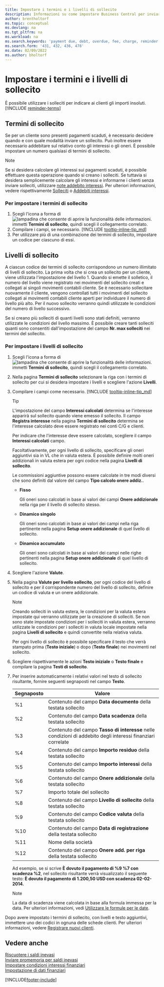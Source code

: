 ```yaml
---
title: Impostare i termini e i livelli di sollecito
description: Informazioni su come impostare Business Central per inviare un sollecito a un cliente per un pagamento scaduto e aggiungere addebiti o oneri al pagamento a causa del ritardo.
author: brentholtorf
ms.topic: conceptual
ms.devlang: na
ms.tgt_pltfrm: na
ms.workload: na
ms.search.keywords: 'payment due, debt, overdue, fee, charge, reminder'
ms.search.form: '431, 432, 436, 478'
ms.date: 02/09/2022
ms.author: bholtorf
---
```

# <a name="set-up-reminder-terms-and-levels"></a>Impostare i termini e i livelli di sollecito

È possibile utilizzare i solleciti per indicare ai clienti gli importi insoluti. [!INCLUDE [reminder-terms](includes/reminder-terms.md)]

## <a name="reminder-terms"></a>Termini di sollecito

Se per un cliente sono presenti pagamenti scaduti, è necessario decidere quando e con quale modalità inviare un sollecito. Può inoltre essere necessario addebitare sul relativo conto gli interessi o gli oneri. È possibile impostare un numero qualsiasi di termini di sollecito.  

> [!NOTE]
> Se si desidera calcolare gli interessi sui pagamenti scaduti, è possibile effettuare questa operazione quando si creano i solleciti. Se tuttavia si desidera semplicemente calcolare gli interessi e informarne i clienti senza inviare solleciti, utilizzare [note addebito interessi](finance-setup-finance-charges.md). Per ulteriori informazioni, vedere rispettivamente [Solleciti](receivables-collect-outstanding-balances.md#reminders) o [Addebiti interessi](receivables-collect-outstanding-balances.md#finance-charges).

### <a name="to-set-up-reminder-terms"></a>Per impostare i termini di sollecito

1. Scegli l'icona a forma di ![lampadina che consente di aprire la funzionalità delle informazioni.](media/ui-search/search_small.png "Informazioni sull'operazione che si desidera eseguire") immetti **Termini di sollecito**, quindi scegli il collegamento correlato.  
2. Compilare i campi, se necessario. [!INCLUDE [tooltip-inline-tip_md](includes/tooltip-inline-tip_md.md)]  
3. Per utilizzare più di una combinazione dei termini di sollecito, impostare un codice per ciascuno di essi.

## <a name="reminder-levels"></a>Livelli di sollecito

A ciascun codice dei termini di sollecito corrispondono un numero illimitato di livelli di sollecito. La prima volta che si crea un sollecito per un cliente, viene utilizzata l'impostazione del livello 1. Quando si emette il solletico, il numero del livello viene registrato nei movimenti del sollecito creati e collegati ai singoli movimenti contabili cliente. Se è necessario sollecitare nuovamente il cliente, vengono controllati tutti i movimenti del sollecito collegati ai movimenti contabili cliente aperti per individuare il numero di livello più alto. Per il nuovo sollecito verranno quindi utilizzate le condizioni del numero di livello successivo.

Se si creano più solleciti di quanti livelli sono stati definiti, verranno utilizzate le condizioni del livello massimo. È possibile creare tanti solleciti quanti sono consentiti dall'impostazione del campo **Nr. max solleciti** nei termini del sollecito.

### <a name="to-set-up-reminder-levels"></a>Per impostare i livelli di sollecito

1. Scegli l'icona a forma di ![lampadina che consente di aprire la funzionalità delle informazioni.](media/ui-search/search_small.png "Informazioni sull'operazione che si desidera eseguire") immetti **Termini di sollecito**, quindi scegli il collegamento correlato.  
2. Nella pagina **Termini di sollecito** selezionare la riga con i termini di sollecito per cui si desidera impostare i livelli e scegliere l'azione **Livelli**.  
3. Compilare i campi come necessario. [!INCLUDE [tooltip-inline-tip_md](includes/tooltip-inline-tip_md.md)]  

    > [!TIP]
    > L'impostazione del campo **Interessi calcolati** determina se l'interesse apparirà sul sollecito quando viene emesso il sollecito. Il campo **Registra interesse** nella pagina **Termini di sollecito** determina se l'interesse calcolato deve essere registrato nei conti C/G e clienti.
    >
    > Per indicare che l'interesse deve essere calcolato, scegliere il campo **Interessi calcolati** campo.

    Facoltativamente, per ogni livello di sollecito, specificare gli oneri aggiuntivi sia in VL che in valuta estera. È possibile definire molti oneri addizionali in valuta estera per ogni codice nella pagina **Livelli di sollecito**.  

    Le commissioni aggiuntive possono essere calcolate in tre modi diversi che sono definiti dal valore del campo **Tipo calcolo onere addiz.**.  

    - **Fisso**

        Gli oneri sono calcolati in base ai valori dei campi **Onere addizionale** nella riga per il livello di sollecito stesso.  
    - **Dinamico singolo**

        Gli oneri sono calcolati in base ai valori dei campi nella riga pertinente nella pagina **Setup onere addizionale** di quel livello di sollecito.
    - **Dinamico accumulato**

        Gli oneri sono calcolati in base ai valori dei campi nelle righe pertinenti nella pagina **Setup onere addizionale** di quel livello di sollecito.

4. Scegliere l'azione **Valute**.
5. Nella pagina **Valute per livello sollecito**, per ogni codice del livello di sollecito e per il corrispondente numero del livello di sollecito, definire un codice di valuta e un onere addizionale.

    > [!NOTE]  
    > Creando solleciti in valuta estera, le condizioni per la valuta estera impostate qui verranno utilizzate per la creazione di solleciti. Se non sono state impostate condizioni per i solleciti in valuta estera, verranno utilizzate le condizioni per i solleciti in valuta locale impostate nella pagina **Livelli di sollecito** e quindi convertite nella relativa valuta.

    Per ogni livello di sollecito è possibile specificare il testo che verrà stampato prima (**Testo iniziale**) o dopo (**Testo finale**) nei movimenti nel sollecito.

6. Scegliere rispettivamente le azioni **Testo iniziale** o **Testo finale** e compilare la pagina **Testi di sollecito**.
7. Per inserire automaticamente i relativi valori nel testo di sollecito risultante, fornire seguenti segnaposti nel campo **Testo**.  

    |Segnaposto|Valore|  
    |-----------------|-----------|  
    |%1|Contenuto del campo **Data documento** della testata sollecito|  
    |%2|Contenuto del campo **Data scadenza** della testata sollecito|  
    |%3|Contenuto del campo **Tasso di interesse** nelle condizioni di addebito degli interessi finanziari correlate|  
    |%4|Contenuto del campo **Importo residuo** della testata sollecito|  
    |%5|Contenuto del campo **Importo interessi** della testata sollecito|  
    |%6|Contenuto del campo **Onere addizionale** della testata sollecito|  
    |%7|Importo totale del sollecito|  
    |%8|Contenuto del campo **Livello di sollecito** della testata sollecito|  
    |%9|Contenuto del campo **Codice valuta** della testata sollecito|  
    |%10|Contenuto del campo **Data di registrazione** della testata sollecito|  
    |%11|Nome della società|  
    |%12|Contenuto del campo **Onere add. per riga** della testata sollecito|  

    Ad esempio, se si scrive **È dovuto il pagamento di %9 %7 con scadenza %2**, nel sollecito risultante verrà visualizzato il seguente testo: **È dovuto il pagamento di 1.200,50 USD con scadenza 02-02-2014.**

    > [!NOTE]
    > La data di scadenza viene calcolata in base alla formula immessa per la data. Per ulteriori informazioni, vedi [Utilizzare le formule per le date](ui-enter-date-ranges.md#use-date-formulas).

Dopo avere impostato i termini di sollecito, con livelli e testo aggiuntivi, immettere uno dei codici in ognuna delle schede clienti. Per ulteriori informazioni, vedere [Registrare nuovi clienti](sales-how-register-new-customers.md).  

## <a name="see-also"></a>Vedere anche

[Riscuotere i saldi inevasi](receivables-collect-outstanding-balances.md)  
[Inviare promemoria per saldi inevasi](receivables-send-reminders.md)  
[Impostare condizioni interessi finanziari](finance-setup-finance-charges.md)  
[Impostazione di dati finanziari](finance-setup-finance.md)  


[!INCLUDE[footer-include](includes/footer-banner.md)]
